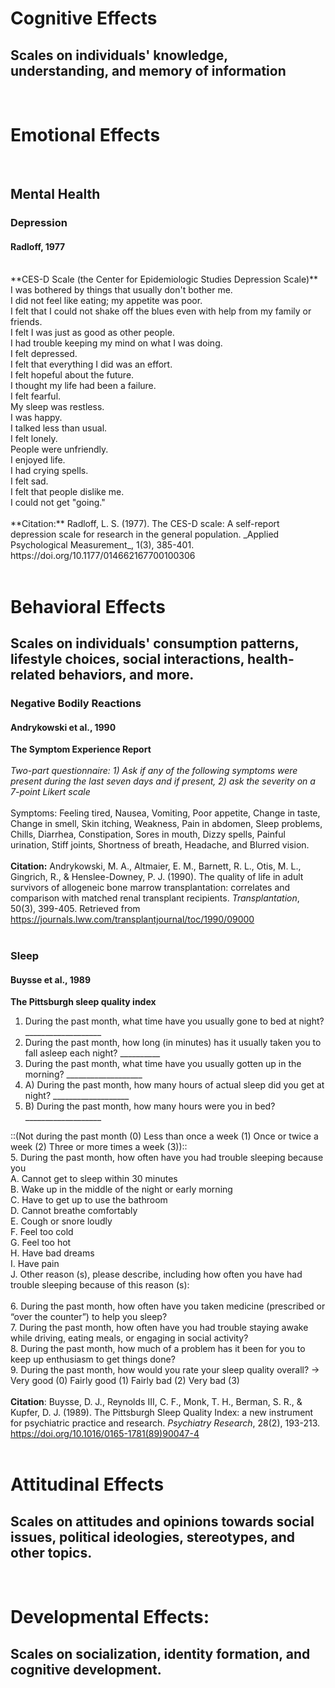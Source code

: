 # Cognitive Effects <br />
## Scales on individuals' knowledge, understanding, and memory of information <br />
<br />

# Emotional Effects
<br />

## Mental Health

### Depression 
#### Radloff, 1977<br /> 
<br />
**CES-D Scale (the Center for Epidemiologic Studies Depression Scale)** <br />
I was bothered by things that usually don't bother me.<br />
I did not feel like eating; my appetite was poor.<br />
I felt that I could not shake off the blues even with help from my family or friends.<br />
I felt I was just as good as other people.<br />
I had trouble keeping my mind on what I was doing.<br />
I felt depressed.<br />
I felt that everything I did was an effort.<br />
I felt hopeful about the future.<br />
I thought my life had been a failure.<br />
I felt fearful.<br />
My sleep was restless.<br />
I was happy.<br />
I talked less than usual.<br />
I felt lonely.<br />
People were unfriendly.<br />
I enjoyed life.<br />
I had crying spells.<br />
I felt sad.<br />
I felt that people dislike me.<br />
I could not get "going."<br />

<br />
**Citation:** Radloff, L. S. (1977). The CES-D scale: A self-report depression scale for research in the general population. _Applied Psychological Measurement_, 1(3), 385-401. https://doi.org/10.1177/014662167700100306<br />
<br />

# Behavioral Effects <br />
## Scales on individuals' consumption patterns, lifestyle choices, social interactions, health-related behaviors, and more. <br />

### Negative Bodily Reactions <br />

#### Andrykowski et al., 1990 <br />
**The Symptom Experience Report** <br />
<br /> 
*Two-part questionnaire: 1) Ask if any of the following symptoms were present during the last seven days and if present, 2) ask the severity on a 7-point Likert scale* <br />
<br />
Symptoms: Feeling tired, Nausea, Vomiting, Poor appetite, Change in taste, Change in smell, Skin itching, Weakness, Pain in abdomen, Sleep problems, Chills, Diarrhea, Constipation, Sores in mouth, Dizzy spells, Painful urination, Stiff joints, Shortness of breath, Headache, and Blurred vision.<br />
<br />
**Citation:** Andrykowski, M. A., Altmaier, E. M., Barnett, R. L., Otis, M. L., Gingrich, R., & Henslee-Downey, P. J. (1990). The quality of life in adult survivors of allogeneic bone marrow transplantation: correlates and comparison with matched renal transplant recipients. _Transplantation_, 50(3), 399-405. Retrieved from https://journals.lww.com/transplantjournal/toc/1990/09000 <br />
<br />

### Sleep <br />

#### Buysse et al., 1989 <br />
**The Pittsburgh sleep quality index** <br />
1. During the past month, what time have you usually gone to bed at night? ___________________  <br />
2. During the past month, how long (in minutes) has it usually taken you to fall asleep each night? __________  <br />
3. During the past month, what time have you usually gotten up in the morning? ___________________  <br />
4. A) During the past month, how many hours of actual sleep did you get at night? ___________________  <br />
4. B) During the past month, how many hours were you in bed? ___________________  <br />

::(Not during the past month (0) Less than once a week (1) Once or twice a week (2) Three or more times a week (3)):: <br />
5. During the past month, how often have you had trouble sleeping because you  <br />
A. Cannot get to sleep within 30 minutes <br />
B. Wake up in the middle of the night or early morning <br />
C. Have to get up to use the bathroom <br />
D. Cannot breathe comfortably <br />
E. Cough or snore loudly <br />
F. Feel too cold <br />
G. Feel too hot <br />
H. Have bad dreams <br />
I. Have pain <br />
J. Other reason (s), please describe, including how often you have had trouble sleeping because of this reason (s): <br />
<br />
6. During the past month, how often have you taken medicine (prescribed or “over the counter”) to help you sleep? <br />
7. During the past month, how often have you had trouble staying awake while driving, eating meals, or engaging in social activity? <br />
8. During the past month, how much of a problem has it been for you to keep up enthusiasm to get things done? <br />
9. During the past month, how would you rate your sleep quality overall? → Very good (0) Fairly good (1) Fairly bad (2) Very bad (3)<br />
<br />
**Citation**: Buysse, D. J., Reynolds III, C. F., Monk, T. H., Berman, S. R., & Kupfer, D. J. (1989). The Pittsburgh Sleep Quality Index: a new instrument for psychiatric practice and research. _Psychiatry Research_, 28(2), 193-213. https://doi.org/10.1016/0165-1781(89)90047-4 <br />
<br />

# Attitudinal Effects
## Scales on attitudes and opinions towards social issues, political ideologies, stereotypes, and other topics.
<br />

# Developmental Effects:
## Scales on socialization, identity formation, and cognitive development.
